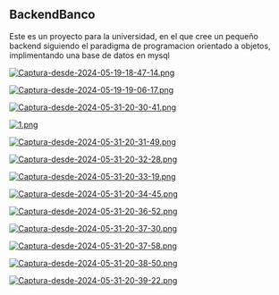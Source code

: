 ## BackendBanco
Este es un proyecto para la universidad, en el que cree un pequeño backend siguiendo el paradigma de programacion orientado a objetos, implimentando una base de datos en 
mysql 

[![Captura-desde-2024-05-19-18-47-14.png](https://i.postimg.cc/xdxqwNmh/Captura-desde-2024-05-19-18-47-14.png)](https://postimg.cc/p9j28TqJ)

[![Captura-desde-2024-05-19-19-06-17.png](https://i.postimg.cc/pVnySTLc/Captura-desde-2024-05-19-19-06-17.png)](https://postimg.cc/5jbxYfv8)

[![Captura-desde-2024-05-31-20-30-41.png](https://i.postimg.cc/k5bLGW3V/Captura-desde-2024-05-31-20-30-41.png)](https://postimg.cc/KKm0skYF)

[![1.png](https://i.postimg.cc/63xgvTtM/1.png)](https://postimg.cc/d7n5Ms7C)

[![Captura-desde-2024-05-31-20-31-49.png](https://i.postimg.cc/SRDv3r8P/Captura-desde-2024-05-31-20-31-49.png)](https://postimg.cc/ZvvHy6wP)

[![Captura-desde-2024-05-31-20-32-28.png](https://i.postimg.cc/qqMms3Yx/Captura-desde-2024-05-31-20-32-28.png)](https://postimg.cc/r03CcKqD)

[![Captura-desde-2024-05-31-20-33-19.png](https://i.postimg.cc/y8SLyBft/Captura-desde-2024-05-31-20-33-19.png)](https://postimg.cc/v4b7QRwt)

[![Captura-desde-2024-05-31-20-34-45.png](https://i.postimg.cc/c19Tq62P/Captura-desde-2024-05-31-20-34-45.png)](https://postimg.cc/V5tXnsYF)

[![Captura-desde-2024-05-31-20-36-52.png](https://i.postimg.cc/mgMSFjkG/Captura-desde-2024-05-31-20-36-52.png)](https://postimg.cc/v4YnJW5P)

[![Captura-desde-2024-05-31-20-37-30.png](https://i.postimg.cc/YSzfdSQn/Captura-desde-2024-05-31-20-37-30.png)](https://postimg.cc/yJWZdsQc)

[![Captura-desde-2024-05-31-20-37-58.png](https://i.postimg.cc/85ydVnKL/Captura-desde-2024-05-31-20-37-58.png)](https://postimg.cc/jw7nHvrj)

[![Captura-desde-2024-05-31-20-38-50.png](https://i.postimg.cc/wMZh1Rdv/Captura-desde-2024-05-31-20-38-50.png)](https://postimg.cc/tnd1fTJQ)

[![Captura-desde-2024-05-31-20-39-22.png](https://i.postimg.cc/XYMf3581/Captura-desde-2024-05-31-20-39-22.png)](https://postimg.cc/w7VyQ7nD)